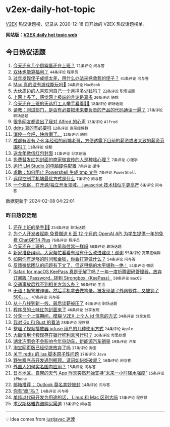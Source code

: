 # v2ex-daily-hot-topic

[V2EX](https://www.v2ex.com/) 热议话题榜，记录从 2020-12-18 日开始的 V2EX 热议话题榜单。

**网站版：[V2EX daily hot topic web](https://boojack.github.io/v2ex-daily-hot-topic-web/)**

## 今日热议话题

<!-- TODAY BEGIN -->

1. [今天还有几个倒霉蛋还在上班？](https://www.v2ex.com/t/1014987) `71条评论` `问与答`
1. [双休也能算福利？](https://www.v2ex.com/t/1014980) `44条评论` `程序员`
1. [过年发现侄子成绩太差，用什么办法来拯救我的侄子？](https://www.v2ex.com/t/1014985) `41条评论` `问与答`
1. [Mac 真的没有游戏能玩吗🥺](https://www.v2ex.com/t/1014981) `24条评论` `MacBook`
1. [大伙周边的人喜欢问自己一个月挣多少钱吗？](https://www.v2ex.com/t/1014991) `22条评论` `职场话题`
1. [上网上多了，感觉网上极端的言论是真多](https://www.v2ex.com/t/1014992) `20条评论` `随想`
1. [今天还在上班的天选打工人举手看看🙋‍♂️](https://www.v2ex.com/t/1014998) `18条评论` `职场话题`
1. [请教：刚进部门，是否有必要把未来要负责的产品的代码通读一遍？](https://www.v2ex.com/t/1014988) `17条评论` `职场话题`
1. [很多网友都说出了我对 Alfred 的心声](https://www.v2ex.com/t/1014975) `13条评论` `Alfred`
1. [ddns 真的有必要吗](https://www.v2ex.com/t/1015003) `12条评论` `宽带症候群`
1. [消停一会吧，快放假了。](https://www.v2ex.com/t/1014974) `12条评论` `随想`
1. [成都有没有 7-8 年经验的前端老哥，方便透露下目前的薪资或者大致的薪资范围吗？](https://www.v2ex.com/t/1015008) `11条评论` `成都`
1. [送龙年微信红包封面](https://www.v2ex.com/t/1014999) `11条评论` `分享创造`
1. [免费替发红包封面的商家做宣传的人是种啥心理？](https://www.v2ex.com/t/1015010) `7条评论` `心理学`
1. [运行 LM Studio 的电脑硬件配置](https://www.v2ex.com/t/1014994) `7条评论` `硬件`
1. [求助：如何阻止 Powershell 生成 tmp 文件](https://www.v2ex.com/t/1014989) `7条评论` `PowerShell`
1. [远程控制手机端最优方式是什么](https://www.v2ex.com/t/1014983) `7条评论` `问与答`
1. [一个观察，在开源/独立开发领域， javascript 技术栈似乎更高产](https://www.v2ex.com/t/1014979) `6条评论` `问与答`

数据更新于 2024-02-08 04:22:01

<!-- TODAY END -->

### 昨日热议话题

<!-- YESTERDAY BEGIN -->

1. [还在上班的举手🙋‍♂️](https://www.v2ex.com/t/1014798) `254条评论` `职场话题`
1. [为个人开发者赋能 免费赠送 6 至 12 个月的 OpenAI API 为学生提供一年的免费 ChatGPT4 Plus](https://www.v2ex.com/t/1014814) `76条评论` `程序员`
1. [今天还在上班的，工作量和往常一样吗](https://www.v2ex.com/t/1014832) `60条评论` `职场话题`
1. [新家准备组网，大家帮忙看看有没有什么改进建议！谢谢](https://www.v2ex.com/t/1014838) `55条评论` `宽带症候群`
1. [如果你有足够的时间和金钱，你会打算做什么？](https://www.v2ex.com/t/1014884) `54条评论` `问与答`
1. [反馈微信团队的问题有下文了，但这甩锅的水平堪称一绝！](https://www.v2ex.com/t/1014806) `51条评论` `微信`
1. [Safari for macOS KeePass 真是无解了吗？一年一度折腾密码管理器，放弃订阅版 1Password…转到 Strongbox（KeePass）](https://www.v2ex.com/t/1014816) `50条评论` `macOS`
1. [交通事故后找不到相关方怎么办？](https://www.v2ex.com/t/1014887) `50条评论` `生活`
1. [无语！报警被诈骗，然后手机拿去做笔录，被发现装了外网软件，又被罚了 500。。。](https://www.v2ex.com/t/1014831) `47条评论` `问与答`
1. [从十八线到新一线，最后谈薪被压了](https://www.v2ex.com/t/1014826) `46条评论` `职场话题`
1. [程序员的土味红包封面来了](https://www.v2ex.com/t/1014878) `46条评论` `分享发现`
1. [分享一个上班期间，模糊 V2EX 上个人 id 信息的方式](https://www.v2ex.com/t/1014872) `34条评论` `分享发现`
1. [我对 Go 和 Rust 的看法](https://www.v2ex.com/t/1014883) `28条评论` `程序员`
1. [整理了视频播放器 infuse 用户的几种使用方式](https://www.v2ex.com/t/1014856) `24条评论` `Apple`
1. [大额信用卡套现存在银行吃利息可行吗？](https://www.v2ex.com/t/1014818) `20条评论` `奇思妙想`
1. [湖北冻雨会不会影响今年电动车，新能源汽车销量](https://www.v2ex.com/t/1014934) `19条评论` `汽车`
1. [淘宝网页版已经彻底放弃了吗](https://www.v2ex.com/t/1014855) `17条评论` `淘宝`
1. [关于 redis 的 lua 脚本原子性问题](https://www.v2ex.com/t/1014813) `17条评论` `Java`
1. [野生程序员开发遇到瓶颈，请问如何突破呢？](https://www.v2ex.com/t/1014920) `16条评论` `问与答`
1. [外国人如何实名国内应用？](https://www.v2ex.com/t/1014827) `15条评论` `问与答`
1. [日本地区、自带的天气 App 昨天突然开始支持“未来一小时降水强度”](https://www.v2ex.com/t/1014797) `15条评论` `iPhone`
1. [邮箱推荐； Outlook 莫名其妙被封](https://www.v2ex.com/t/1014943) `14条评论` `问与答`
1. [你有“瘾”吗？](https://www.v2ex.com/t/1014892) `14条评论` `问与答`
1. [单纯以代码开发为用途的话， Linux 和 Mac 区别大吗](https://www.v2ex.com/t/1014875) `13条评论` `程序员`
1. [求汉斯格雅靠谱购买渠道](https://www.v2ex.com/t/1014865) `13条评论` `问与答`

<!-- YESTERDAY END -->

---

💡 Idea comes from [justjavac 迷渡](https://github.com/justjavac/)
